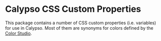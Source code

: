 # Calypso CSS Custom Properties

This package contains a number of CSS custom properties (i.e. variables) for use in Calypso.
Most of them are synonyms for colors defined by the [Color Studio](https://automattic.github.io/color-studio/).
